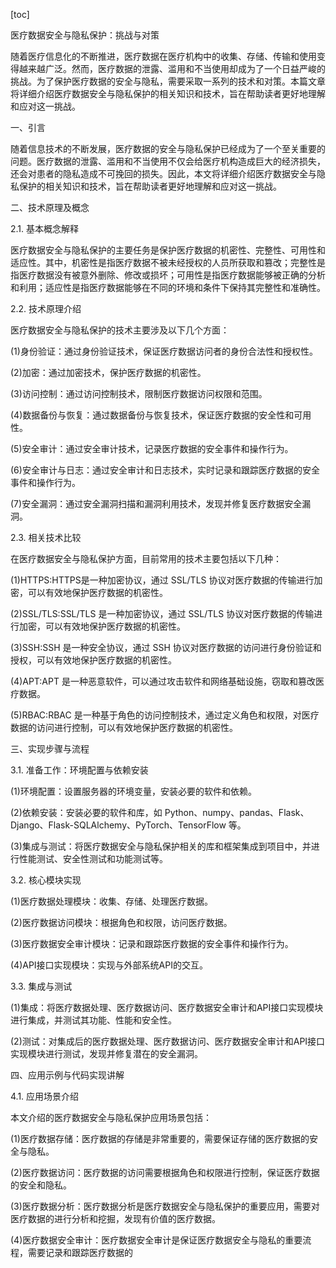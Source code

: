
[toc]                    
                
                
医疗数据安全与隐私保护：挑战与对策

随着医疗信息化的不断推进，医疗数据在医疗机构中的收集、存储、传输和使用变得越来越广泛。然而，医疗数据的泄露、滥用和不当使用却成为了一个日益严峻的挑战。为了保护医疗数据的安全与隐私，需要采取一系列的技术和对策。本篇文章将详细介绍医疗数据安全与隐私保护的相关知识和技术，旨在帮助读者更好地理解和应对这一挑战。

一、引言

随着信息技术的不断发展，医疗数据的安全与隐私保护已经成为了一个至关重要的问题。医疗数据的泄露、滥用和不当使用不仅会给医疗机构造成巨大的经济损失，还会对患者的隐私造成不可挽回的损失。因此，本文将详细介绍医疗数据安全与隐私保护的相关知识和技术，旨在帮助读者更好地理解和应对这一挑战。

二、技术原理及概念

2.1. 基本概念解释

医疗数据安全与隐私保护的主要任务是保护医疗数据的机密性、完整性、可用性和适应性。其中，机密性是指医疗数据不被未经授权的人员所获取和篡改；完整性是指医疗数据没有被意外删除、修改或损坏；可用性是指医疗数据能够被正确的分析和利用；适应性是指医疗数据能够在不同的环境和条件下保持其完整性和准确性。

2.2. 技术原理介绍

医疗数据安全与隐私保护的技术主要涉及以下几个方面：

(1)身份验证：通过身份验证技术，保证医疗数据访问者的身份合法性和授权性。

(2)加密：通过加密技术，保护医疗数据的机密性。

(3)访问控制：通过访问控制技术，限制医疗数据访问权限和范围。

(4)数据备份与恢复：通过数据备份与恢复技术，保证医疗数据的安全性和可用性。

(5)安全审计：通过安全审计技术，记录医疗数据的安全事件和操作行为。

(6)安全审计与日志：通过安全审计和日志技术，实时记录和跟踪医疗数据的安全事件和操作行为。

(7)安全漏洞：通过安全漏洞扫描和漏洞利用技术，发现并修复医疗数据安全漏洞。

2.3. 相关技术比较

在医疗数据安全与隐私保护方面，目前常用的技术主要包括以下几种：

(1)HTTPS:HTTPS是一种加密协议，通过 SSL/TLS 协议对医疗数据的传输进行加密，可以有效地保护医疗数据的机密性。

(2)SSL/TLS:SSL/TLS 是一种加密协议，通过 SSL/TLS 协议对医疗数据的传输进行加密，可以有效地保护医疗数据的机密性。

(3)SSH:SSH 是一种安全协议，通过 SSH 协议对医疗数据的访问进行身份验证和授权，可以有效地保护医疗数据的机密性。

(4)APT:APT 是一种恶意软件，可以通过攻击软件和网络基础设施，窃取和篡改医疗数据。

(5)RBAC:RBAC 是一种基于角色的访问控制技术，通过定义角色和权限，对医疗数据的访问进行控制，可以有效地保护医疗数据的机密性。

三、实现步骤与流程

3.1. 准备工作：环境配置与依赖安装

(1)环境配置：设置服务器的环境变量，安装必要的软件和依赖。

(2)依赖安装：安装必要的软件和库，如 Python、numpy、pandas、Flask、Django、Flask-SQLAlchemy、PyTorch、TensorFlow 等。

(3)集成与测试：将医疗数据安全与隐私保护相关的库和框架集成到项目中，并进行性能测试、安全性测试和功能测试等。

3.2. 核心模块实现

(1)医疗数据处理模块：收集、存储、处理医疗数据。

(2)医疗数据访问模块：根据角色和权限，访问医疗数据。

(3)医疗数据安全审计模块：记录和跟踪医疗数据的安全事件和操作行为。

(4)API接口实现模块：实现与外部系统API的交互。

3.3. 集成与测试

(1)集成：将医疗数据处理、医疗数据访问、医疗数据安全审计和API接口实现模块进行集成，并测试其功能、性能和安全性。

(2)测试：对集成后的医疗数据处理、医疗数据访问、医疗数据安全审计和API接口实现模块进行测试，发现并修复潜在的安全漏洞。

四、应用示例与代码实现讲解

4.1. 应用场景介绍

本文介绍的医疗数据安全与隐私保护应用场景包括：

(1)医疗数据存储：医疗数据的存储是非常重要的，需要保证存储的医疗数据的安全与隐私。

(2)医疗数据访问：医疗数据的访问需要根据角色和权限进行控制，保证医疗数据的安全和隐私。

(3)医疗数据分析：医疗数据分析是医疗数据安全与隐私保护的重要应用，需要对医疗数据的进行分析和挖掘，发现有价值的医疗数据。

(4)医疗数据安全审计：医疗数据安全审计是保证医疗数据安全与隐私的重要流程，需要记录和跟踪医疗数据的

